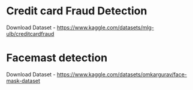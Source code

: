 # Credit card Fraud Detection
Download Dataset - https://www.kaggle.com/datasets/mlg-ulb/creditcardfraud

# Facemast detection
Download Dataset - https://www.kaggle.com/datasets/omkargurav/face-mask-dataset


